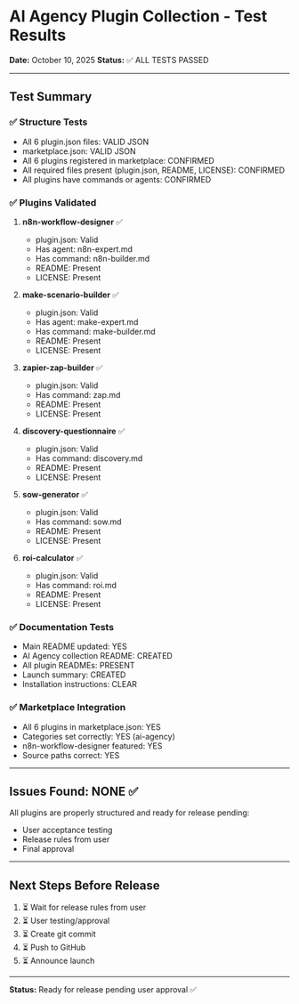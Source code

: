 # AI Agency Plugin Collection - Test Results

**Date:** October 10, 2025
**Status:** ✅ ALL TESTS PASSED

---

## Test Summary

### ✅ Structure Tests
- All 6 plugin.json files: VALID JSON
- marketplace.json: VALID JSON  
- All 6 plugins registered in marketplace: CONFIRMED
- All required files present (plugin.json, README, LICENSE): CONFIRMED
- All plugins have commands or agents: CONFIRMED

### ✅ Plugins Validated

1. **n8n-workflow-designer** ✅
   - plugin.json: Valid
   - Has agent: n8n-expert.md
   - Has command: n8n-builder.md
   - README: Present
   - LICENSE: Present

2. **make-scenario-builder** ✅
   - plugin.json: Valid
   - Has agent: make-expert.md
   - Has command: make-builder.md
   - README: Present
   - LICENSE: Present

3. **zapier-zap-builder** ✅
   - plugin.json: Valid
   - Has command: zap.md
   - README: Present
   - LICENSE: Present

4. **discovery-questionnaire** ✅
   - plugin.json: Valid
   - Has command: discovery.md
   - README: Present
   - LICENSE: Present

5. **sow-generator** ✅
   - plugin.json: Valid
   - Has command: sow.md
   - README: Present
   - LICENSE: Present

6. **roi-calculator** ✅
   - plugin.json: Valid
   - Has command: roi.md
   - README: Present
   - LICENSE: Present

### ✅ Documentation Tests
- Main README updated: YES
- AI Agency collection README: CREATED
- All plugin READMEs: PRESENT
- Launch summary: CREATED
- Installation instructions: CLEAR

### ✅ Marketplace Integration
- All 6 plugins in marketplace.json: YES
- Categories set correctly: YES (ai-agency)
- n8n-workflow-designer featured: YES
- Source paths correct: YES

---

## Issues Found: NONE ✅

All plugins are properly structured and ready for release pending:
- User acceptance testing
- Release rules from user
- Final approval

---

## Next Steps Before Release

1. ⏳ Wait for release rules from user
2. ⏳ User testing/approval
3. ⏳ Create git commit
4. ⏳ Push to GitHub
5. ⏳ Announce launch

---

**Status:** Ready for release pending user approval ✅
